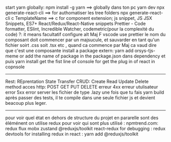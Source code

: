 start yarn globally:
npm install -g yarn ==> globally dans ton pc
yarn dev
npx generate-react-cli ==> for authomatiser les tree folders
npx generate-react-cli c TemplateName ==> c for component
extension; js snippet, JS JSX Snippets, ES7+ React/Redux/React-Native snippets
Prettier - Code formatter, ESlint, Incredible Watcher, codemetric(pour la complexité du code)
?: it means facultatif
configure alt Maj F vscode use prettier
le nom du composant doit commencer par un majsucule, et sauvarder en tant qu'un fichier soirt .css soit .tsx etc , quand ca commence par Maj ca vaud dire que c'est une composante
install a package extern: yarn add orsys-tjs-meme
or  add the name of package in the package.json dans dependency et puis yarn install
get the fist line of console for get the plug in of react in copnsole

***************
Rest: REprentation State Transfer
CRUD: Create Read Update Delete
method acces http: POST GET PUT DELETE
erreur 4xx erreur utulisateur
error 5xx error server
les fichier de type .lazy une fois que tu fais yarn build après passer des tests, il te compile dans une seule fichier js et devient beacoup plus leger.


***************************
pour voir quel état en dehors de structure du projet en pararelle sont des éléménent on utilise redux
pour voir qui sont plus utilisé : npmtrend.com: redux flux mobx zustand @reduxjs/toolkit react-redux
for debugging : redux devtools
for installing redux in react : yarn add @reduxjs/toolkit